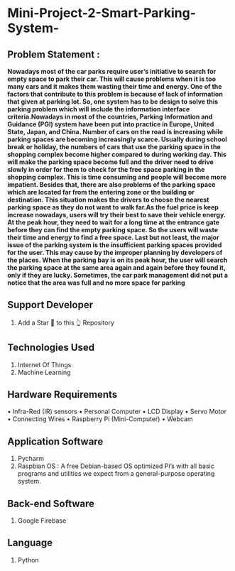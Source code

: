 # Mini-Project-2-Smart-Parking-System-

## Problem Statement : 

**Nowadays most of the car parks require user’s initiative to search for empty space to park their car. This will cause problems when it is too many cars and it makes them wasting their time and energy. One of the factors that contribute to this problem is because of lack of information that given at parking lot. So, one system has to be design to solve this parking problem which will include the information interface criteria.Nowadays in most of the countries, Parking Information and Guidance (PGI) system have been put into practice in Europe, United State, Japan, and China. Number of cars on the road is increasing while parking spaces are becoming increasingly scarce. Usually during school break or holiday, the numbers of cars that use the parking space in the shopping complex become higher compared to during working day. This will make the parking space become full and the driver need to drive slowly in order for them to check for the free space parking in the shopping complex. This is time consuming and people will become more impatient. Besides that, there are also problems of the parking space which are located far from the entering zone or the building or destination. This situation makes the drivers to choose the nearest parking space as they do not want to walk far.As the fuel price is keep increase nowadays, users will try their best to save their vehicle energy. At the peak hour, they need to wait for a long time at the entrance gate before they can find the empty parking space. So the users will waste their time and energy to find a free space. Last but not least, the major issue of the parking system is the insufficient parking spaces provided for the user. This may cause by the improper planning by developers of the places. When the parking bay is on its peak hour, the user will search the parking space at the same area again and again before they found it, only if they are lucky. Sometimes, the car park management did not put a notice that the area was full and no more space for parking**

## Support Developer
1. Add a Star 🌟  to this 👆 Repository

## Technologies Used
1. Internet Of Things
2. Machine Learning

## Hardware Requirements
•	Infra-Red (IR) sensors
•	Personal Computer
•	LCD Display
•	Servo Motor
•	Connecting Wires
•	Raspberry Pi (Mini-Computer)
•	Webcam

## Application Software
1. Pycharm
2. Raspbian OS : A free Debian-based OS optimized Pi’s with all basic programs and utilities we expect from a general-purpose operating system.

## Back-end Software
1. Google Firebase

## Language
1. Python
